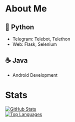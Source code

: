 # About Me  
## 🐍 Python  
- Telegram: Telebot, Telethon  
- Web: Flask, Selenium  

## ☕ Java  
- Android Development  

# Stats  
[![GitHub Stats](https://github-readme-stats.vercel.app/api?username=artkegor&theme=material-palenight)](https://github.com/artkegor)  
[![Top Languages](https://github-readme-stats.vercel.app/api/top-langs/?username=artkegor&exclude_repo=dotfiles&langs_count=8&layout=compact&theme=material-palenight)](https://github.com/artkegor?tab=repositories)
